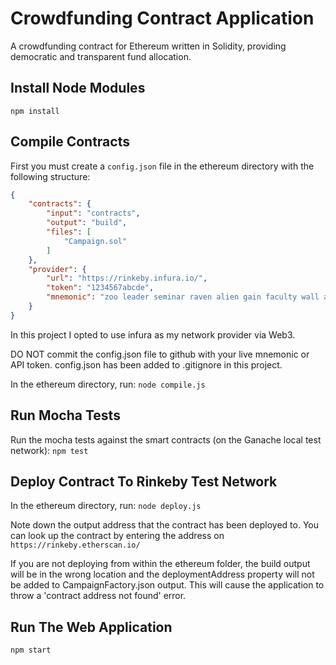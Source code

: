 # Crowdfunding Contract Application
A crowdfunding contract for Ethereum written in Solidity, providing democratic and transparent fund allocation.

## Install Node Modules
`npm install`

## Compile Contracts
First you must create a `config.json` file in the ethereum directory with the following structure:
```json
{
	"contracts": {
		"input": "contracts",
		"output": "build",
		"files": [
			"Campaign.sol"
		]
	},
	"provider": {
		"url": "https://rinkeby.infura.io/",
		"token": "1234567abcde",
		"mnemonic": "zoo leader seminar raven alien gain faculty wall age relief spot elegant"
	}
}
```
In this project I opted to use infura as my network provider via Web3.

DO NOT commit the config.json file to github with your live mnemonic or API token. config.json has been added to .gitignore in this project.

In the ethereum directory, run:
`node compile.js`

## Run Mocha Tests
Run the mocha tests against the smart contracts (on the Ganache local test network):
`npm test`

## Deploy Contract To Rinkeby Test Network
In the ethereum directory, run:
`node deploy.js`

Note down the output address that the contract has been deployed to. You can look  up the contract by entering the address on `https://rinkeby.etherscan.io/`

If you are not deploying from within the ethereum folder, the build output will be in the wrong location and the deploymentAddress property will not be added to CampaignFactory.json output. This will cause the application to throw a 'contract address not found' error.

## Run The Web Application
`npm start`
